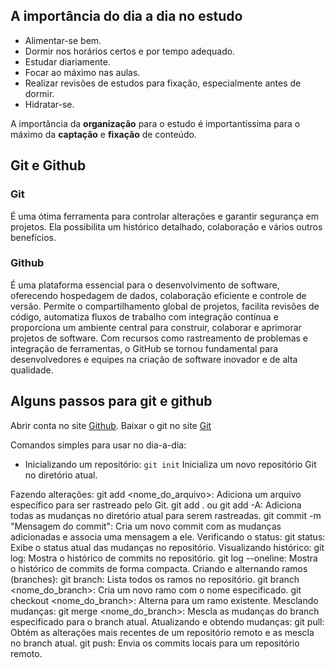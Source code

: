 ## A importância do dia a dia no estudo

- Alimentar-se bem.
- Dormir nos horários certos e por tempo adequado.
- Estudar diariamente.
- Focar ao máximo nas aulas.
- Realizar revisões de estudos para fixação, especialmente antes de dormir.
- Hidratar-se.


A importância da **organização** para o estudo é importantíssima para o máximo da **captação** e **fixação** de conteúdo.


## Git e Github

### Git

É uma ótima ferramenta para controlar alterações e garantir segurança em projetos. Ela possibilita um histórico detalhado, colaboração e vários outros benefícios.

### Github

É uma plataforma essencial para o desenvolvimento de software, oferecendo hospedagem de dados, colaboração eficiente e controle de versão. Permite o compartilhamento global de projetos, facilita revisões de código, automatiza fluxos de trabalho com integração contínua e proporciona um ambiente central para construir, colaborar e aprimorar projetos de software. Com recursos como rastreamento de problemas e integração de ferramentas, o GitHub se tornou fundamental para desenvolvedores e equipes na criação de software inovador e de alta qualidade.

## Alguns passos para git e github


Abrir conta no site [Github](https://github.com).
Baixar o git no site [Git](https://git-scm.com)

Comandos simples para usar no dia-a-dia:

- Inicializando um repositório:
```git init``` Inicializa um novo repositório Git no diretório atual.

Fazendo alterações:
git add <nome_do_arquivo>: Adiciona um arquivo específico para ser rastreado pelo Git.
git add . ou git add -A: Adiciona todas as mudanças no diretório atual para serem rastreadas.
git commit -m "Mensagem do commit": Cria um novo commit com as mudanças adicionadas e associa uma mensagem a ele.
Verificando o status:
git status: Exibe o status atual das mudanças no repositório.
Visualizando histórico:
git log: Mostra o histórico de commits no repositório.
git log --oneline: Mostra o histórico de commits de forma compacta.
Criando e alternando ramos (branches):
git branch: Lista todos os ramos no repositório.
git branch <nome_do_branch>: Cria um novo ramo com o nome especificado.
git checkout <nome_do_branch>: Alterna para um ramo existente.
Mesclando mudanças:
git merge <nome_do_branch>: Mescla as mudanças do branch especificado para o branch atual.
Atualizando e obtendo mudanças:
git pull: Obtém as alterações mais recentes de um repositório remoto e as mescla no branch atual.
git push: Envia os commits locais para um repositório remoto.
